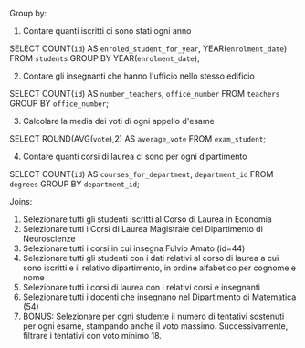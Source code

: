 Group by:
1. Contare quanti iscritti ci sono stati ogni anno

SELECT COUNT(`id`) AS `enroled_student_for_year`, YEAR(`enrolment_date`) FROM `students` GROUP BY YEAR(`enrolment_date`);

2. Contare gli insegnanti che hanno l'ufficio nello stesso edificio

SELECT COUNT(`id`) AS `number_teachers`, `office_number` FROM `teachers` GROUP BY `office_number`;

3. Calcolare la media dei voti di ogni appello d'esame

SELECT ROUND(AVG(`vote`),2) AS `average_vote` FROM `exam_student`;

4. Contare quanti corsi di laurea ci sono per ogni dipartimento

SELECT COUNT(`id`) AS `courses_for_department`, `department_id` FROM `degrees` GROUP BY `department_id`;

Joins:
1. Selezionare tutti gli studenti iscritti al Corso di Laurea in Economia
2. Selezionare tutti i Corsi di Laurea Magistrale del Dipartimento di Neuroscienze
3. Selezionare tutti i corsi in cui insegna Fulvio Amato (id=44)
4. Selezionare tutti gli studenti con i dati relativi al corso di laurea a cui sono iscritti e il relativo dipartimento, in ordine alfabetico per cognome e nome
5. Selezionare tutti i corsi di laurea con i relativi corsi e insegnanti
6. Selezionare tutti i docenti che insegnano nel Dipartimento di Matematica (54)
7. BONUS: Selezionare per ogni studente il numero di tentativi sostenuti per ogni esame, stampando anche il voto massimo. Successivamente, filtrare i tentativi con voto minimo 18.
